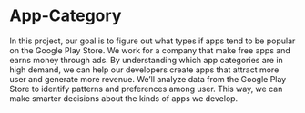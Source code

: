 # App-Category
 In this project, our goal is to figure out what types if apps tend to be popular on the Google Play Store. We work for a company that make free apps and earns money through ads. By understanding which app categories are in high demand, we can help our developers create apps that attract more user and generate more revenue. We’ll analyze data from the Google Play Store to identify patterns and preferences among user. This way, we can make smarter decisions about the kinds of apps we develop. 
